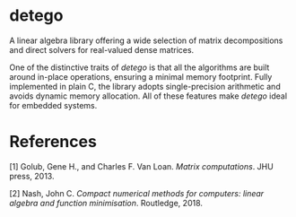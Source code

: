 # detego
A linear algebra library offering a wide selection of matrix decompositions and direct solvers for real-valued dense matrices.

One of the distinctive traits of *detego* is that all the algorithms are built around in-place operations, ensuring a minimal memory footprint. Fully implemented in plain C, the library adopts single-precision arithmetic and avoids dynamic memory allocation. All of these features make *detego* ideal for embedded systems.

# References
[1] Golub, Gene H., and Charles F. Van Loan. *Matrix computations*. JHU press, 2013.

[2] Nash, John C. *Compact numerical methods for computers: linear algebra and function minimisation*. Routledge, 2018.
